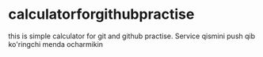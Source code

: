 # calculatorforgithubpractise
this is simple calculator for git and github practise.
Service qismini push qib ko'ringchi menda ocharmikin

